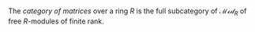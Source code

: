 The *category of matrices* over a ring $R$ is the full subcategory of $\mathcal{Mod}_{R}$ of free $R$-modules of finite rank.
